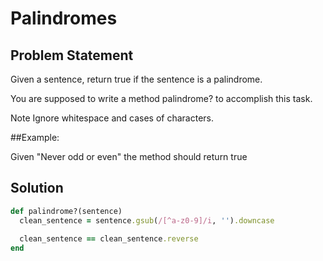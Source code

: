 # Palindromes

## Problem Statement

Given a sentence, return true if the sentence is a palindrome.

You are supposed to write a method palindrome? to accomplish this task.

Note Ignore whitespace and cases of characters.

##Example:

Given "Never odd or even" the method should return true

## Solution

```ruby
def palindrome?(sentence)
  clean_sentence = sentence.gsub(/[^a-z0-9]/i, '').downcase
  
  clean_sentence == clean_sentence.reverse
end
```